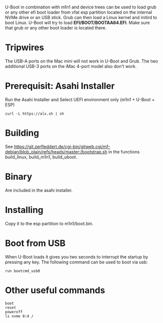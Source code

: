 U-Boot in combination with m1n1 and device trees can be used to load grub or
any other efi boot loader from vfat esp partition located on the internal NVMe drive
or an USB stick. Grub can then load a Linux kernel and initird to boot Linux. U-Boot will try to load **EFI/BOOT/BOOTAA64.EFI**.
Make sure that grub or any other boot loader is located there.

# Tripwires

The USB-A ports on the Mac mini will not work in U-Boot and Grub. The two additional USB-3 ports on the iMac 4-port model also don't work.

# Prerequisit: Asahi Installer

Run the Asahi Installer and Select UEFI environment only (m1n1 + U-Boot + ESP)
```
curl -L https://alx.sh | sh
```

# Building
See
https://git.zerfleddert.de/cgi-bin/gitweb.cgi/m1-debian/blob_plain/refs/heads/master:/bootstrap.sh
in the functions build_linux, build_m1n1, build_uboot.

# Binary

Are included in the asahi installer.

# Installing
Copy it to the esp partition to m1n1/boot.bin.

# Boot from USB

When U-Boot loads it gives you two seconds to interrupt the startup by pressing
any key. The following command can be used to boot via usb:

```
run bootcmd_usb0
```

# Other useful commands

```
boot
reset
poweroff
ls nvme 0:4 /
```
